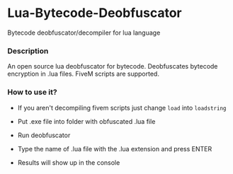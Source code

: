 # Lua-Bytecode-Deobfuscator

Bytecode deobfuscator/decompiler for lua language

### Description

An open source lua deobfuscator for bytecode. Deobfuscates bytecode encryption in .lua files. FiveM scripts are supported.

### How to use it?

- If you aren't decompiling fivem scripts just change `load` into `loadstring`

- Put .exe file into folder with obfuscated .lua file
- Run deobfuscator
- Type the name of .lua file with the .lua extension and press ENTER
- Results will show up in the console
